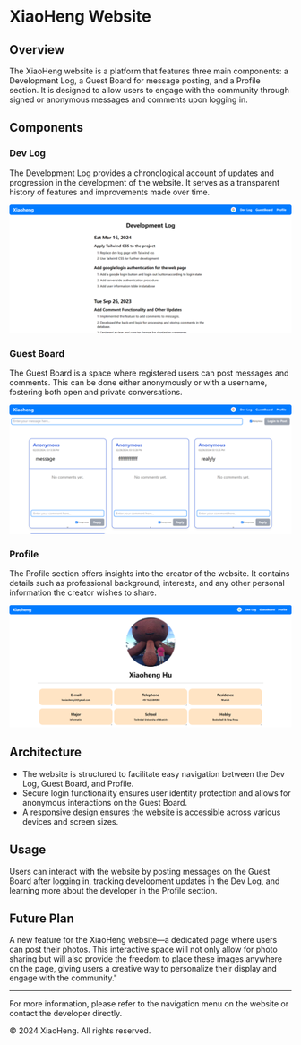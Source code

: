 # XiaoHeng Website

## Overview
The XiaoHeng website is a platform that features three main components: a Development Log, a Guest Board for message posting, and a Profile section. It is designed to allow users to engage with the community through signed or anonymous messages and comments upon logging in.


## Components

### Dev Log
The Development Log provides a chronological account of updates and progression in the development of the website. It serves as a transparent history of features and improvements made over time.

![alt text](ReadmeImages/image-1.png)

### Guest Board
The Guest Board is a space where registered users can post messages and comments. This can be done either anonymously or with a username, fostering both open and private conversations.

![alt text](ReadmeImages/image.png)

### Profile
The Profile section offers insights into the creator of the website. It contains details such as professional background, interests, and any other personal information the creator wishes to share.

![alt text](ReadmeImages/image-2.png)

## Architecture
- The website is structured to facilitate easy navigation between the Dev Log, Guest Board, and Profile.
- Secure login functionality ensures user identity protection and allows for anonymous interactions on the Guest Board.
- A responsive design ensures the website is accessible across various devices and screen sizes.

## Usage
Users can interact with the website by posting messages on the Guest Board after logging in, tracking development updates in the Dev Log, and learning more about the developer in the Profile section.

## Future Plan
A new feature for the XiaoHeng website—a dedicated page where users can post their photos. This interactive space will not only allow for photo sharing but will also provide the freedom to place these images anywhere on the page, giving users a creative way to personalize their display and engage with the community."

---

For more information, please refer to the navigation menu on the website or contact the developer directly.

© 2024 XiaoHeng. All rights reserved.
